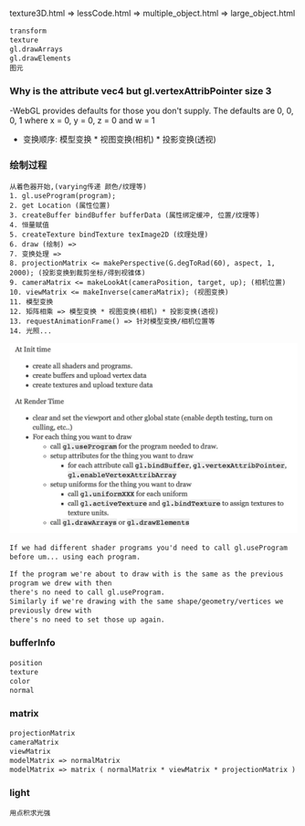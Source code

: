 texture3D.html => lessCode.html => multiple_object.html => large_object.html
```
transform
texture
gl.drawArrays
gl.drawElements
图元
```
### Why is the attribute vec4 but gl.vertexAttribPointer size 3
-WebGL provides defaults for those you don't supply. The defaults are 0, 0, 0, 1 where x = 0, y = 0, z = 0 and w = 1
- 变换顺序: 模型变换 * 视图变换(相机) * 投影变换(透视)
### 绘制过程
```
从着色器开始,(varying传递 颜色/纹理等)
1. gl.useProgram(program);
2. get Location (属性位置)
3. createBuffer bindBuffer bufferData (属性绑定缓冲, 位置/纹理等)
4. 恒量赋值
5. createTexture bindTexture texImage2D (纹理处理)
6. draw (绘制) =>
7. 变换处理 =>
8. projectionMatrix <= makePerspective(G.degToRad(60), aspect, 1, 2000); (投影变换到裁剪坐标/得到视锥体)
9. cameraMatrix <= makeLookAt(cameraPosition, target, up); (相机位置)
10. viewMatrix <= makeInverse(cameraMatrix); (视图变换)
11. 模型变换
12. 矩阵相乘 => 模型变换 * 视图变换(相机) * 投影变换(透视)
13. requestAnimationFrame() => 针对模型变换/相机位置等
14. 光照...
```

![Mou icon](webgl.png)
```
If we had different shader programs you'd need to call gl.useProgram before um... using each program.
```
```
If the program we're about to draw with is the same as the previous program we drew with then
there's no need to call gl.useProgram.
Similarly if we're drawing with the same shape/geometry/vertices we previously drew with
there's no need to set those up again.
```
### bufferInfo
```
position
texture
color
normal
```

### matrix
```
projectionMatrix
cameraMatrix
viewMatrix
modelMatrix => normalMatrix
modelMatrix => matrix ( normalMatrix * viewMatrix * projectionMatrix )
```
### light
```
用点积求光强
```